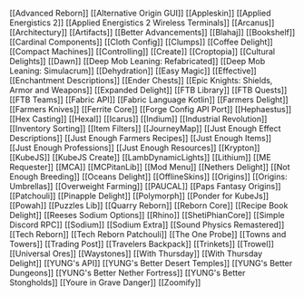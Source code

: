 [[Advanced Reborn]]
[[Alternative Origin GUI]]
[[Appleskin]]
[[Applied Energistics 2]]
[[Applied Energistics 2 Wireless Terminals]]
[[Arcanus]]
[[Architectury]]
[[Artifacts]]
[[Better Advancements]]
[[Blahaj]]
[[Bookshelf]]
[[Cardinal Components]]
[[Cloth Config]]
[[Clumps]]
[[Coffee Delight]]
[[Compact Machines]]
[[Controlling]]
[[Create]]
[[Croptopia]]
[[Cultural Delights]]
[[Dawn]]
[[Deep Mob Leaning: Refabricated]]
[[Deep Mob Leaning: Simulacrum]]
[[Dehydration]]
[[Easy Magic]]
[[Effective]]
[[Enchantment Descriptions]]
[[Ender Chests]]
[[Epic Knights: Shields, Armor and Weapons]]
[[Expanded Delight]]
[[FTB Library]]
[[FTB Quests]]
[[FTB Teams]]
[[Fabric API]]
[[Fabric Language Kotlin]]
[[Farmers Delight]]
[[Farmers Knives]]
[[Ferrite Core]]
[[Forge Config API Port]]
[[Hephaestus]]
[[Hex Casting]]
[[Hexal]]
[[Icarus]]
[[Indium]]
[[Industrial Revolution]]
[[Inventory Sorting]]
[[Item Filters]]
[[JourneyMap]]
[[Just Enough Effect Descriptions]]
[[Just Enough Farmers Recipes]]
[[Just Enough Items]]
[[Just Enough Professions]]
[[Just Enough Resources]]
[[Krypton]]
[[KubeJS]]
[[KubeJS Create]]
[[LambDynamicLights]]
[[Lithium]]
[[ME Requester]]
[[MCA]]
[[MCPitanLib]]
[[Mod Menu]]
[[Nethers Delight]]
[[Not Enough Breeding]]
[[Oceans Delight]]
[[OfflineSkins]]
[[Origins]]
[[Origins: Umbrellas]]
[[Overweight Farming]]
[[PAUCAL]]
[[Paps Fantasy Origins]]
[[Patchouli]]
[[Pinapple Delight]]
[[Polymorph]]
[[Ponder for KubeJs]]
[[Powah]]
[[Puzzles Lib]]
[[Quarry Reborn]]
[[Reborn Core]]
[[Recipe Book Delight]]
[[Reeses Sodium Options]]
[[Rhino]]
[[ShetiPhianCore]]
[[Simple Discord RPC]]
[[Sodium]]
[[Sodium Extra]]
[[Sound Physics Remastered]]
[[Tech Reborn]]
[[Tech Reborn Patchouli]]
[[The One Probe]]
[[Towns and Towers]]
[[Trading Post]]
[[Travelers Backpack]]
[[Trinkets]]
[[Trowel]]
[[Universal Ores]]
[[Waystones]]
[[With Thursday]]
[[With Thursday Delight]]
[[YUNG's API]]
[[YUNG's Better Desert Temples]]
[[YUNG's Better Dungeons]]
[[YUNG's Better Nether Fortress]]
[[YUNG's Better Stongholds]]
[[Youre in Grave Danger]]
[[Zoomify]]